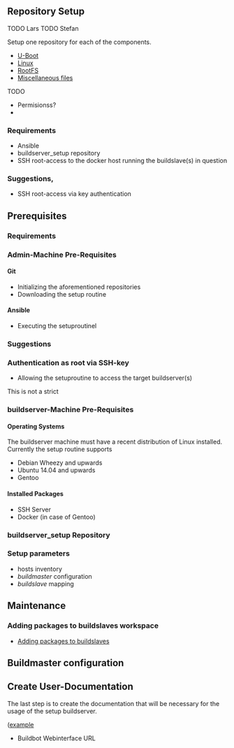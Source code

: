 ## Repository Setup
TODO Lars
TODO Stefan

Setup one repository for each of the components. 

* [U-Boot](uboot)
* [Linux](linux)
* [RootFS](roofs)
* [Miscellaneous files](misc)

TODO
* Permisionss?
* 

### Requirements
* Ansible
* buildserver_setup repository
* SSH root-access to the docker host running the buildslave(s) in question

### Suggestions,
* SSH root-access via key authentication

## Prerequisites
### Requirements

### Admin-Machine Pre-Requisites
#### Git
* Initializing the aforementioned repositories
* Downloading the setup routine
#### Ansible
* Executing the setuproutinel

### Suggestions
### Authentication as root via SSH-key
* Allowing the setuproutine to access the target buildserver(s)

This is not a strict
  

### buildserver-Machine Pre-Requisites
#### Operating Systems
The buildserver machine must have a recent distribution of Linux installed.
Currently the setup routine supports
* Debian Wheezy and upwards
* Ubuntu 14.04 and upwards
* Gentoo

#### Installed Packages
* SSH Server
* Docker (in case of Gentoo)

### buildserver_setup Repository

### Setup parameters
* hosts inventory
* *buildmaster* configuration
* *buildslave* mapping

## Maintenance
### Adding packages to buildslaves workspace
* [Adding packages to buildslaves](customization/buildslaves-add-packages.md)


## Buildmaster configuration




## Create User-Documentation
The last step is to create the documentation that will be necessary for the
usage of the setup buildserver.

([example](examples/user-documentation_htwg.md)
* Buildbot Webinterface URL
